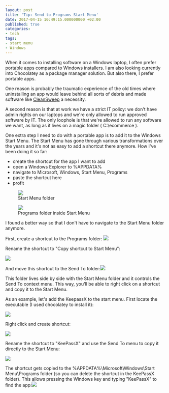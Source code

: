 ```yaml
---
layout: post
title: 'Tip: Send to Programs Start Menu'
date: 2017-04-15 10:49:15.000000000 +02:00
published: true
categories:
- tech
tags:
- start menu
- Windows
---
```


When it comes to installing software on a Windows laptop, I often prefer portable apps compared to Windows installers. I am also looking currently into Chocolatey as a package manager solution. But also there, I prefer portable apps.<!--more-->

One reason is probably the traumatic experience of the old times where uninstalling an app would leave behind all sorts of debris and made software like <a href="https://en.wikipedia.org/wiki/Norton_CleanSweep" target="_blank">CleanSweep</a> a necessity.

A second reason is that at work we have a strict IT policy: we don't have admin rights on our laptops and we're only allowed to run approved software by IT. The only loophole is that we're allowed to run any software we want, as long as it lives on a magic folder ( C:\ecommerce ).

One extra step I need to do with a portable app is to add it to the Windows Start Menu. The Start Menu has gone through various transformations over the years and it's not as easy to add a shortcut there anymore. How I've been doing it so far:
<ul>
<li>create the shortcut for the app I want to add</li>
<li>open a Windows Explorer to %APPDATA%</li>
<li>navigate to Microsoft, Windows, Start Menu, Programs</li>
<li>paste the shortcut here</li>
<li>profit</li>
</ul>

<figure><img src="{{ site.baseurl }}/assets/2017/04/15/12_29_18-start-menu.png" /><figcaption>Start Menu folder</figcaption></figure>

<figure><img src="{{ site.baseurl }}/assets/2017/04/15/12_30_50-programs.png" /><figcaption>Programs folder inside Start Menu</figcaption></figure>

I found a better way so that I don't have to navigate to the Start Menu folder anymore.

First, create a shortcut to the Programs folder: <img src="{{ site.baseurl }}/assets/2017/04/15/12_32_16-start-menu.png" />

Rename the shortcut to "Copy shortcut to Start Menu":

<img src="{{ site.baseurl }}/assets/2017/04/15/12_33_26-start-menu.png" />

And move this shortcut to the Send To folder:<img src="{{ site.baseurl }}/assets/2017/04/15/12_34_16-sendto.png" />

This folder lives side by side with the Start Menu folder and it controls the Send To context menu. This way, you'll be able to right click on a shortcut and copy it to the Start Menu.

As an example, let's add the KeepassX to the start menu. First locate the executable (I used chocolatey to install it):

<img src="{{ site.baseurl }}/assets/2017/04/15/12_37_57-keepassx-2-0-3.png" />

Right click and create shortcut:

<img src="{{ site.baseurl }}/assets/2017/04/15/12_38_46-keepassx-2-0-3.png" />

Rename the shortcut to "KeePassX" and use the Send To menu to copy it directly to the Start Menu:

<img src="{{ site.baseurl }}/assets/2017/04/15/12_40_02.png" />

The shortcut gets copied to the %APPDATA%\Microsoft\Windows\Start Menu\Programs folder (so you can delete the shortcut in the KeePassX folder). This allows pressing the Windows key and typing "KeePassX" to find the app:<img src="{{ site.baseurl }}/assets/2017/04/15/12_43_21.png" />

